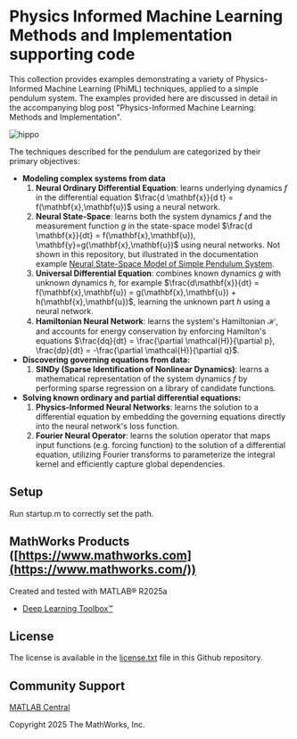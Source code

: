 # Physics Informed Machine Learning Methods and Implementation supporting code
This collection provides examples demonstrating a variety of Physics-Informed Machine Learning (PhiML) techniques, applied to a simple pendulum system. The examples provided here are discussed in detail in the accompanying blog post "Physics-Informed Machine Learning: Methods and Implementation". 

![hippo](https://www.mathworks.com/help/examples/symbolic/win64/SimulateThePhysicsOfAPendulumsPeriodicSwingExample_10.gif)

The techniques described for the pendulum are categorized by their primary objectives:
- **Modeling complex systems from data** 
    1. **Neural Ordinary Differential Equation**: learns underlying dynamics $f$ in the differential equation $\frac{d \mathbf{x}}{d t} = f(\mathbf{x},\mathbf{u})$ using a neural network.
    2. **Neural State-Space**: learns both the system dynamics $f$ and the measurement function $g$ in the state-space model $\frac{d \mathbf{x}}{dt} = f(\mathbf{x},\mathbf{u}), \mathbf{y}=g(\mathbf{x},\mathbf{u})$ using neural networks. Not shown in this repository, but illustrated in the documentation example [Neural State-Space Model of Simple Pendulum System](https://www.mathworks.com/help/ident/ug/training-a-neural-state-space-model-for-a-simple-pendulum-system.html). 
    3. **Universal Differential Equation**: combines known dynamics $g$ with unknown dynamics $h$, for example $\frac{d\mathbf{x}}{dt} = f(\mathbf{x},\mathbf{u}) = g(\mathbf{x},\mathbf{u}) + h(\mathbf{x},\mathbf{u})$, learning the unknown part $h$ using a neural network. 
    4. **Hamiltonian Neural Network**: learns the system's Hamiltonian $\mathcal{H}$, and accounts for energy conservation by enforcing Hamilton's equations $\frac{dq}{dt} = \frac{\partial \mathcal{H}}{\partial p}, \frac{dp}{dt} = -\frac{\partial \mathcal{H}}{\partial q}$.
- **Discovering governing equations from data:** 
    1. **SINDy (Sparse Identification of Nonlinear Dynamics)**: learns a mathematical representation of the system dynamics $f$ by performing sparse regression on a library of candidate functions. 
- **Solving known ordinary and partial differential equations:** 
    1. **Physics-Informed Neural Networks**: learns the solution to a differential equation by embedding the governing equations directly into the neural network's loss function.  
    2. **Fourier Neural Operator**: learns the solution operator that maps input functions (e.g. forcing function) to the solution of a differential equation, utilizing Fourier transforms to parameterize the integral kernel and efficiently capture global dependencies.   

## Setup
Run startup.m to correctly set the path.  

## MathWorks Products ([https://www.mathworks.com](https://www.mathworks.com/))
Created and tested with MATLAB&reg; R2025a
- [Deep Learning Toolbox&trade;](https://www.mathworks.com/products/deep-learning.html)

## License
The license is available in the [license.txt](license.txt) file in this Github repository.

## Community Support 
[MATLAB Central](https://www.mathworks.com/matlabcentral)

Copyright 2025 The MathWorks, Inc. 

